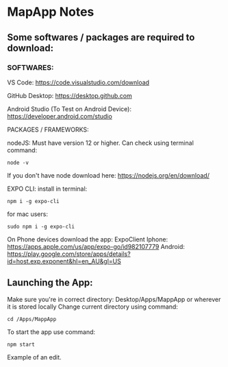 # MapApp Notes

## Some softwares / packages are required to download:

### SOFTWARES:

VS Code:
https://code.visualstudio.com/download

GitHub Desktop:
https://desktop.github.com

Android Studio (To Test on Android Device):
https://developer.android.com/studio

PACKAGES / FRAMEWORKS:

nodeJS:
Must have version 12 or higher.
Can check using terminal command:

```
node -v
```

If you don't have node download here: https://nodejs.org/en/download/

EXPO CLI:
install in terminal:

```
npm i -g expo-cli
```

for mac users:

```
sudo npm i -g expo-cli
```

On Phone devices download the app: ExpoClient
Iphone: https://apps.apple.com/us/app/expo-go/id982107779
Android: https://play.google.com/store/apps/details?id=host.exp.exponent&hl=en_AU&gl=US

## Launching the App:

Make sure you're in correct directory: Desktop/Apps/MappApp or wherever it is stored locally
Change current directory using command:

```
cd /Apps/MappApp
```

To start the app use command:

```
npm start
```
Example of an edit.
